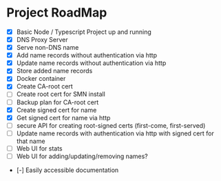 # Project RoadMap

- [x] Basic Node / Typescript Project up and running
- [x] DNS Proxy Server
- [x] Serve non-DNS name
- [x] Add name records without authentication via http
- [x] Update name records without authentication via http
- [x] Store added name records
- [x] Docker container
- [x] Create CA-root cert
- [ ] Create root cert for SMN install
- [ ] Backup plan for CA-root cert
- [x] Create signed cert for name
- [x] Get signed cert for name via http
- [ ] secure API for creating root-signed certs (first-come, first-served)
- [ ] Update name records with authentication via http with signed cert for that name
- [ ] Web UI for stats
- [ ] Web UI for adding/updating/removing names?
- [-] Easily accessible documentation
